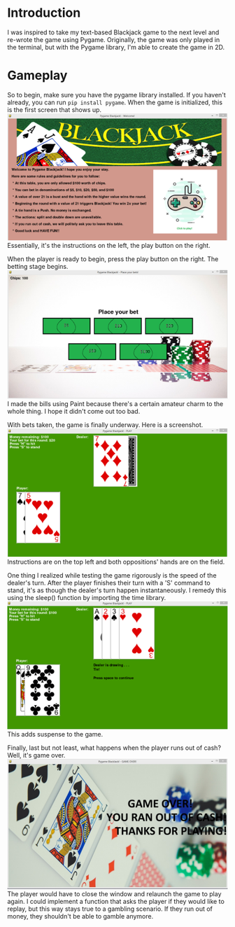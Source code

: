 # Introduction
I was inspired to take my text-based Blackjack game to the next level and re-wrote the game using Pygame. Originally, the game was only played in the terminal, but with the Pygame library, I'm able to create the game in 2D.
# Gameplay
So to begin, make sure you have the pygame library installed. If you haven't already, you can run ``pip install pygame``.
When the game is initialized, this is the first screen that shows up.
![startscreen](screenshots/Start.png)
Essentially, it's the instructions on the left, the play button on the right.

When the player is ready to begin, press the play button on the right. The betting stage begins. ![takingbets](screenshots/takebet.png)
I made the bills using Paint because there's a certain amateur charm to the whole thing. I hope it didn't come out too bad.

With bets taken, the game is finally underway. Here is a screenshot. ![play](screenshots/play.png)
Instructions are on the top left and both oppositions' hands are on the field.

One thing I realized while testing the game rigorously is the speed of the dealer's turn. After the player finishes their turn with a 'S' command to stand, it's as though the dealer's turn happen instantaneously. I remedy this using the sleep() function by importing the time library. ![drawing...](screenshots/drawing.png)
This adds suspense to the game.

Finally, last but not least, what happens when the player runs out of cash? Well, it's game over. ![gameover](screenshots/gameover.png) The player would have to close the window and relaunch the game to play again. 
I could implement a function that asks the player if they would like to replay, but this way stays true to a gambling scenario. If they run out of money, they shouldn't be able to gamble anymore.
